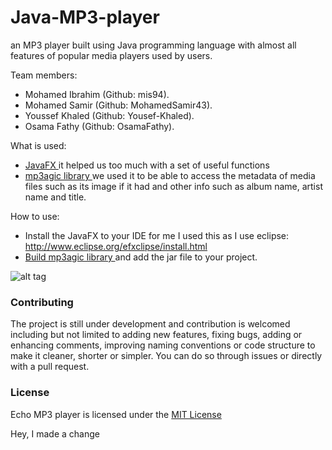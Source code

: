 # Java-MP3-player
an MP3 player built using Java programming language with almost all features of popular media players used by users.

Team members:
- Mohamed Ibrahim (Github: mis94).
- Mohamed Samir (Github: MohamedSamir43).
- Youssef Khaled (Github: Yousef-Khaled).
- Osama Fathy (Github: OsamaFathy).

What is used:
- <a href="https://docs.oracle.com/javafx/2/overview/jfxpub-overview.htm"> JavaFX </a> it helped us too much with a set of useful functions
- <a href="https://github.com/mpatric/mp3agic"> mp3agic library </a> we used it to be able to access the metadata of media files such as its image if it had and other info such as album name, artist name and title.

How to use:
- Install the JavaFX to your IDE for me I used this as I use eclipse: http://www.eclipse.org/efxclipse/install.html
- <a href="https://github.com/mpatric/mp3agic#building"> Build mp3agic library </a> and add the jar file to your project.

![alt tag](https://raw.githubusercontent.com/mis94/Java-MP3-player/master/Screenshot.png)


### Contributing
The project is still under development and contribution is welcomed including but not limited to adding new features, fixing bugs, adding or enhancing comments, improving naming conventions or code structure to make it cleaner, shorter or simpler. You can do so through issues or directly with a pull request.

### License
Echo MP3 player is licensed under the <a href="https://github.com/mis94/Graphtona-2D-Package/blob/master/LICENSE.md"> MIT License </a>

Hey, I made a change